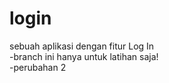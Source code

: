 # login
sebuah aplikasi dengan fitur Log In<br>
-branch ini hanya untuk latihan saja!<br>
-perubahan 2
